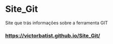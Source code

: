 # Site_Git
Site que trás informações sobre a ferramenta GIT 
### https://victorbatist.github.io/Site_Git/
